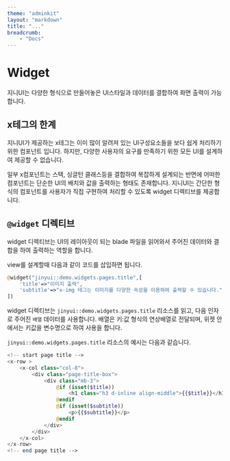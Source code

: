 ```yaml
---
theme: "adminkit"
layout: "markdown"
title: "..."
breadcrumb:
    - "Docs"
---
```


# Widget
지니UI는 다양한 형식으로 만들어놓은 UI스타일과 데이터를 결합하여 화면 출력이 가능합니다.

## x테그의 한계
지니UI가 제공하는 x테그는 이미 많이 알려져 있는 UI구성요소들을 보다 쉽게 처리하기 위한 컴포넌트 입니다. 
하지만, 다양한 사용자의 요구를 만족하기 위한 모든 UI를 설계하여 제공할 수 없습니다.

일부 x컴포넌트는 스택, 싱글턴 클래스등을 결합하여 복잡하게 설계되는 반면에 어떠한 컴포넌트는 단순한 UI의 배치와 값을 출력하는 형태도 존재합니다.
지니UI는 간단한 형식의 컴포넌트를 사용자가 직접 구현하여 처리할 수 있도록 widget 디렉티브를 제공합니다.


## `@widget` 디렉티브
widget 디렉티브는 UI의 레이아웃이 되는 blade 파일을 읽어와서 주어진 데이터와 결합을 하여 출력하는 역할을 합니다.

view를 설계할때 다음과 같이 코드를 삽입하면 됩니다.
```php
@widget("jinyui::demo.widgets.pages.title",[
    'title'=>"이미지 출력",
    'subtitle'=>"x-img 테그는 이미지를 다양한 속성을 이용하여 출력할 수 있습니다."
])
```

widget 디렉티브는 `jinyui::demo.widgets.pages.title` 리소스를 읽고, 다음 인자로 주어진 `배열` 데이터를 사용합니다.
배열은 키:값 형식의 연상배열로 전달되며, 위젯 안에서는 키값을 변수명으로 하여 사용을 합니다.

`jinyui::demo.widgets.pages.title` 리소스의 예시는 다음과 같습니다.
```php
<!-- start page title -->
<x-row >
    <x-col class="col-8">
        <div class="page-title-box">                        
            <div class="mb-3">
                @if (isset($title))
                    <h1 class="h3 d-inline align-middle">{{$title}}</h1>
                @endif
                @if (isset($subtitle))
                    <p>{{$subtitle}}</p>
                @endif                
            </div>
        </div>
    </x-col>
</x-row>  
<!-- end page title -->
```

